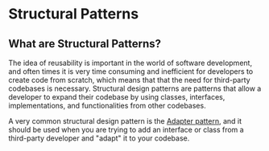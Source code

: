 # Structural Patterns
## What are Structural Patterns?
The idea of reusability is important in the world of software development, and often times it is very time consuming and inefficient for developers to create code from scratch, which means that that the need for third-party codebases is necessary. Structural design patterns are patterns that allow a developer to expand their codebase by using classes, interfaces, implementations, and functionalities from other codebases.

A very common structural design pattern is the [Adapter pattern](https://github.com/sidg1215/DesignPatterns/tree/main/Structural%20Patterns/Adapter%20Pattern), and it should be used when you are trying to add an interface or class from a third-party developer and "adapt" it to your codebase.